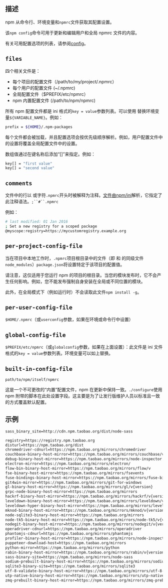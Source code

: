 ## 描述

npm 从命令行、环境变量和`npmrc`文件获取其配置设置。

该`npm config`命令可用于更新和编辑用户和全局 npmrc 文件的内容。

有关可用配置选项的列表，请参阅[config](https://docs.npmjs.com/cli/v7/using-npm/config)。

## `files`

四个相关文件是：

- 每个项目的配置文件（/path/to/my/project/.npmrc）
- 每个用户的配置文件 (~/.npmrc)
- 全局配置文件（$PREFIX/etc/npmrc）
- npm 内置配置文件 (/path/to/npm/npmrc)

所有 npm 配置文件都是 ini 格式的`key = value`参数列表。可以使用 替换环境变量`${VARIABLE_NAME}`。例如：

```bash
prefix = ${HOME}/.npm-packages
```

每个文件都会被加载，并且配置选项会按优先级顺序解析。例如，用户配置文件中的设置将覆盖全局配置文件中的设置。

数组值通过在键名称后添加“[]”来指定。例如：

```bash
key[] = "first value"
key[] = "second value"
```

## `comments`

文件中的行以 或字符`.npmrc`开头时被解释为注释。[文件由npm/ini](https://github.com/npm/ini)解析，它指定了此注释语法。`;``#``.npmrc`

例如：

```bash
# last modified: 01 Jan 2016
; Set a new registry for a scoped package
@myscope:registry=https://mycustomregistry.example.org
```

## `per-project-config-file`

当在项目中本地工作时，`.npmrc`项目根目录中的文件（即 和 的同级文件`node_modules`）`package.json`将设置特定于该项目的配置值。

请注意，这仅适用于您运行 npm 的项目的根目录。当您的模块发布时，它不会产生任何影响。例如，您不能发布强制自身安装在全局或不同位置的模块。

此外，在全局模式下（例如运行时）不会读取此文件`npm install -g`。

## `per-user-config-file`

`$HOME/.npmrc`（或`userconfig`参数，如果在环境或命令行中设置）

## `global-config-file`

`$PREFIX/etc/npmrc`（或`globalconfig`参数，如果在上面设置）：此文件是 ini 文件格式的`key = value`参数列表。环境变量可以如上替换。

## `built-in-config-file`

```
path/to/npm/itself/npmrc
```

这是一个不可更改的“内置”配置文件，npm 在更新中保持一致。`./configure`使用npm 附带的脚本在此处设置字段。这主要是为了让发行版维护人员以标准且一致的方式覆盖默认配置。





## 示例

```txt
sass_binary_site=http://cdn.npm.taobao.org/dist/node-sass

registry=https://registry.npm.taobao.org
disturl=https://npm.taobao.org/dist
chromedriver-cdnurl=https://npm.taobao.org/mirrors/chromedriver
couchbase-binary-host-mirror=https://npm.taobao.org/mirrors/couchbase/v{version}
debug-binary-host-mirror=https://npm.taobao.org/mirrors/node-inspector
electron-mirror=https://npm.taobao.org/mirrors/electron/
flow-bin-binary-host-mirror=https://npm.taobao.org/mirrors/flow/v
fse-binary-host-mirror=https://npm.taobao.org/mirrors/fsevents
fuse-bindings-binary-host-mirror=https://npm.taobao.org/mirrors/fuse-bindings/v{version}
git4win-mirror=https://npm.taobao.org/mirrors/git-for-windows
gl-binary-host-mirror=https://npm.taobao.org/mirrors/gl/v{version}
grpc-node-binary-host-mirror=https://npm.taobao.org/mirrors
hackrf-binary-host-mirror=https://npm.taobao.org/mirrors/hackrf/v{version}
leveldown-binary-host-mirror=https://npm.taobao.org/mirrors/leveldown/v{version}
leveldown-hyper-binary-host-mirror=https://npm.taobao.org/mirrors/leveldown-hyper/v{version}
mknod-binary-host-mirror=https://npm.taobao.org/mirrors/mknod/v{version}
node-sqlite3-binary-host-mirror=https://npm.taobao.org/mirrors
node-tk5-binary-host-mirror=https://npm.taobao.org/mirrors/node-tk5/v{version}
nodegit-binary-host-mirror=https://npm.taobao.org/mirrors/nodegit/v{version}/
operadriver-cdnurl=https://npm.taobao.org/mirrors/operadriver
phantomjs-cdnurl=https://npm.taobao.org/mirrors/phantomjs
profiler-binary-host-mirror=https://npm.taobao.org/mirrors/node-inspector/
puppeteer-download-host=https://npm.taobao.org/mirrors
python-mirror=https://npm.taobao.org/mirrors/python
rabin-binary-host-mirror=https://npm.taobao.org/mirrors/rabin/v{version}
sass-binary-site=https://npm.taobao.org/mirrors/node-sass
sodium-prebuilt-binary-host-mirror=https://npm.taobao.org/mirrors/sodium-prebuilt/v{version}
sqlite3-binary-site=https://npm.taobao.org/mirrors/sqlite3
utf-8-validate-binary-host-mirror=https://npm.taobao.org/mirrors/utf-8-validate/v{version}
utp-native-binary-host-mirror=https://npm.taobao.org/mirrors/utp-native/v{version}
zmq-prebuilt-binary-host-mirror=https://npm.taobao.org/mirrors/zmq-prebuilt/v{version}
```


